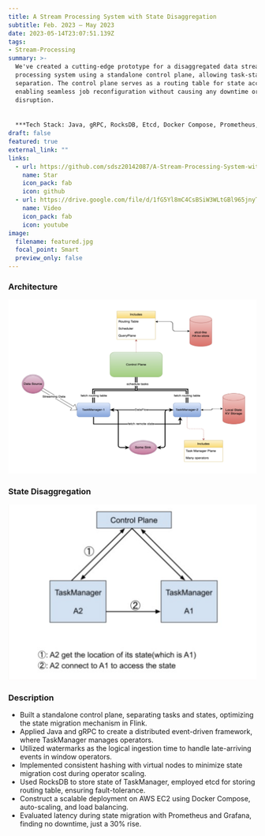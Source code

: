 ```yaml
---
title: A Stream Processing System with State Disaggregation
subtitle: Feb. 2023 – May 2023
date: 2023-05-14T23:07:51.139Z
tags:
- Stream-Processing
summary: >-
  We've created a cutting-edge prototype for a disaggregated data stream
  processing system using a standalone control plane, allowing task-state
  separation. The control plane serves as a routing table for state access,
  enabling seamless job reconfiguration without causing any downtime or
  disruption.


  ***T﻿ech Stack: Java, gRPC, RocksDB, Etcd, Docker Compose, Prometheus, Grafana***
draft: false
featured: true
external_link: ""
links:
  - url: https://github.com/sdsz20142087/A-Stream-Processing-System-with-State-Disaggregation
    name: Star
    icon_pack: fab
    icon: github
  - url: https://drive.google.com/file/d/1fG5Yl8mC4CsBSiW3WLtGBl965jnyThJr/view
    name: Video
    icon_pack: fab
    icon: youtube
image:
  filename: featured.jpg
  focal_point: Smart
  preview_only: false
---
```

### A﻿rchitecture

![](stream_processing_system.png)

### S﻿tate Disaggregation

![](state_disaggregation.png)

### D﻿escription

* Built a standalone control plane, separating tasks and states, optimizing the state migration mechanism in Flink.
* Applied Java and gRPC to create a distributed event-driven framework, where TaskManager manages operators.
* Utilized watermarks as the logical ingestion time to handle late-arriving events in window operators.
* Implemented consistent hashing with virtual nodes to minimize state migration cost during operator scaling.
* Used RocksDB to store state of TaskManager, employed etcd for storing routing table, ensuring fault-tolerance.
* Construct a scalable deployment on AWS EC2 using Docker Compose, auto-scaling, and load balancing.
* Evaluated latency during state migration with Prometheus and Grafana, finding no downtime, just a 30% rise.
